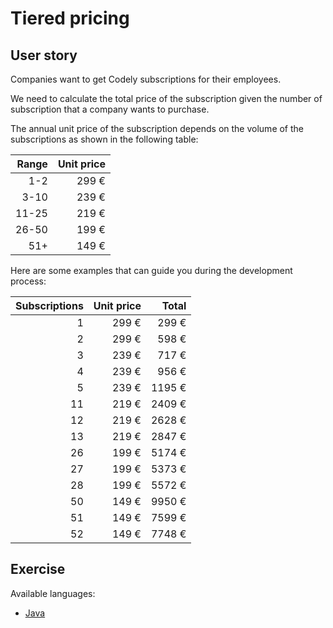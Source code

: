 # Tiered pricing

## User story

Companies want to get Codely subscriptions for their
employees.

We need to calculate the total price of the subscription
given the number of subscription that a company
wants to purchase.

The annual unit price of the subscription depends on the
volume of the subscriptions as shown in the following
table:

| Range | Unit price |
|------:|-----------:|
|   1-2 |      299 € |
|  3-10 |      239 € |
| 11-25 |      219 € |
| 26-50 |      199 € |
|   51+ |      149 € |

Here are some examples that can guide you during the
development process:

| Subscriptions | Unit price | Total |
|--------------:|-----------:|------:|
| 1             |      299 € | 299 €  |
| 2             |      299 € | 598 €  |
| 3             |      239 € | 717 €  |
| 4             |      239 € | 956 €  |
| 5             |      239 € | 1195 € |
| 11            |      219 € | 2409 € |
| 12            |      219 € | 2628 € |
| 13            |      219 € | 2847 € |
| 26            |      199 € | 5174 € |
| 27            |      199 € | 5373 € |
| 28            |      199 € | 5572 € |
| 50            |      149 € | 9950 € |
| 51            |      149 € | 7599 € |
| 52            |      149 € | 7748 € |

## Exercise

Available languages:

- [Java](base/java/README.md)